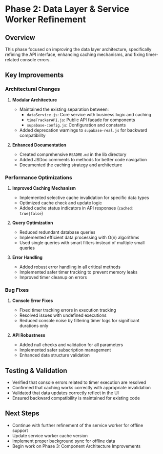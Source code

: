 # Phase 2: Data Layer & Service Worker Refinement

## Overview

This phase focused on improving the data layer architecture, specifically refining the API interface, enhancing caching mechanisms, and fixing timer-related console errors.

## Key Improvements

### Architectural Changes

1. **Modular Architecture**
   - Maintained the existing separation between:
     - `dataService.js`: Core service with business logic and caching
     - `timeTrackerAPI.js`: Public API facade for components
     - `supabase-config.js`: Configuration and constants
   - Added deprecation warnings to `supabase-real.js` for backward compatibility

2. **Enhanced Documentation**
   - Created comprehensive `README.md` in the lib directory
   - Added JSDoc comments to methods for better code navigation
   - Documented the caching strategy and architecture

### Performance Optimizations

1. **Improved Caching Mechanism**
   - Implemented selective cache invalidation for specific data types
   - Optimized cache check and update logic
   - Added cache status indicators in API responses (`cached: true|false`)

2. **Query Optimization**
   - Reduced redundant database queries
   - Implemented efficient data processing with O(n) algorithms
   - Used single queries with smart filters instead of multiple small queries

3. **Error Handling**
   - Added robust error handling in all critical methods
   - Implemented safer timer tracking to prevent memory leaks
   - Improved timer cleanup on errors

### Bug Fixes

1. **Console Error Fixes**
   - Fixed timer tracking errors in execution tracking
   - Resolved issues with undefined executions
   - Reduced console noise by filtering timer logs for significant durations only

2. **API Robustness**
   - Added null checks and validation for all parameters
   - Implemented safer subscription management
   - Enhanced data structure validation

## Testing & Validation

- Verified that console errors related to timer execution are resolved
- Confirmed that caching works correctly with appropriate invalidation
- Validated that data updates correctly reflect in the UI
- Ensured backward compatibility is maintained for existing code

## Next Steps

- Continue with further refinement of the service worker for offline support
- Update service worker cache version
- Implement proper background sync for offline data
- Begin work on Phase 3: Component Architecture Improvements 